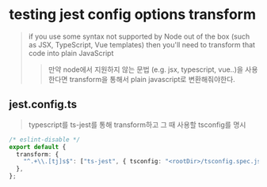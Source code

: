 # testing jest config options transform

> if you use some syntax not supported by Node out of the box (such as JSX, TypeScript, Vue templates) then you'll need to transform that code into plain JavaScript
>
> > 만약 node에서 지원하지 않는 문법 (e.g. jsx, typescript, vue..)을 사용한다면 transform을 통해서 plain javascript로 변환해줘야한다.

## jest.config.ts

> typescript를 ts-jest를 통해 transform하고 그 때 사용할 tsconfig를 명시

```ts
/* eslint-disable */
export default {
  transform: {
    "^.+\\.[tj]s$": ["ts-jest", { tsconfig: "<rootDir>/tsconfig.spec.json" }],
  },
};
```
